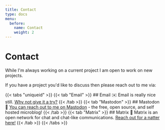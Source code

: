 ```yaml
---
title: Contact
type: docs
menu:
  before:
    name: Contact
    weight: 2
---
```

# Contact

While I'm always working on a current project I am open to work on new projects. 

If you have a project you'd like to discuss then please reach out to me via:

{{< tabs "uniqueid" >}}
{{< tab "Email" >}} ## Email ✉️
Email is really nice still. <a href='mailt&#111;&#58;h&#101;llo&#37;72oso%65&#64;gmai&#108;&#46;&#37;&#54;3om'>Why not give it a try?</a> {{< /tab >}}
{{< tab "Mastodon" >}} ## Mastodon 🐘
[You can reach out to me on Mastodon](https://mastodon.online/@roho) - the free, open source, and self hosted microblog! {{< /tab >}}
{{< tab "Matrix" >}} ## Matrix 👾
Matrix is an open network for chat and chat-like communications. [Reach out for a natter here!](https://matrix.to/#/@rosoe:matrix.org) {{< /tab >}}
{{< /tabs >}}



